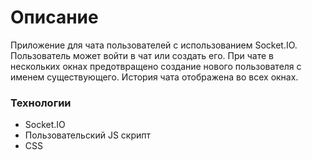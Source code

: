 # Описание
Приложение для чата пользователей с использованием Socket.IO. Пользователь может войти в чат или создать его. При чате в нескольких окнах предотвращено создание нового пользователя с именем существующего. История чата отображена во всех окнах.

### Технологии
- Socket.IO
- Пользовательский JS скрипт
- CSS
